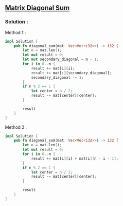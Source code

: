 ## [Matrix Diagonal Sum](https://leetcode.com/problems/find-the-index-of-the-first-occurrence-in-a-string)

### Solution :

Method 1 :
```rust
impl Solution {
    pub fn diagonal_sum(mat: Vec<Vec<i32>>) -> i32 {
        let n = mat.len();
        let mut result = 0;
        let mut secondary_diagonal = n - 1;
        for i in 0..n {
            result += mat[i][i];
            result += mat[i][secondary_diagonal];
            secondary_diagonal -= 1;
        }
        if n % 2 == 1 {
            let center = n / 2;
            result -= mat[center][center];
        }

        result
    }
}
```

Method 2 :
```rust
impl Solution {
    pub fn diagonal_sum(mat: Vec<Vec<i32>>) -> i32 {
        let n = mat.len();
        let mut result = 0;
        for i in 0..n {
            result += mat[i][i] + mat[i][n - i - 1];
        }
        if n % 2 == 1 {
            let center = n / 2;
            result -= mat[center][center];
        }

        result
    }
}
```
